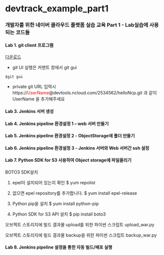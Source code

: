 # devtrack_example_part1
### 개발자를 위한 네이버 클라우드 플랫폼 실습 교육 Part 1 - Lab실습에 사용되는 코드들

#### Lab 1. git client 프로그램
[다운로드](https://git-scm.com/downloads) 

 - git UI 실행은  커맨트 창에서  git gui 
 ```
 $git gui
```
- private git URL 입력시 https://<font color=red>UserName</font>@devtools.ncloud.com/2534562/helloNcp.git 
 과 같이 UserName 을 추가해주세요
  
#### Lab 3. Jenkins 서버 생성

#### Lab 4. Jenkins pipeline 환경설정 1 – web 서버 만들기

#### Lab 5. Jenkins pipeline 환경설정 2 - ObjectStorage에 폴더 만들기

#### Lab 6. Jenkins pipeline 환경설정 3 - Jenkins 서버와 Web 서버간  ssh 설정

#### Lab 7. Python SDK for S3 사용하여 Object storage에 파일올리기



BOTO3 SDK설치
1. epel이 설치되어 있는지 확인
$ yum repolist

2.	없으면 epel repository를 추가합니다.
$ yum install epel-release

3.	Python pip을 설치
$ yum install python-pip

4.	Python SDK for S3 API 설치
$ pip install boto3

오브젝트 스토리지에  빌드 결과물 upload를 위한 파이썬 스크립트
upload_war.py


오브젝트 스토리지에  빌드 결과물 backup을 위한 파이썬 스크립트
backup_war.py 



#### Lab 8. Jenkins pipeline 설정을 통한 자동 빌드/배포 실행
